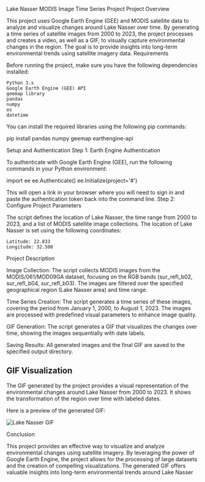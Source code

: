 Lake Nasser MODIS Image Time Series Project
Project Overview

This project uses Google Earth Engine (GEE) and MODIS satellite data to analyze and visualize changes around Lake Nasser over time. By generating a time series of satellite images from 2000 to 2023, the project processes and creates a video, as well as a GIF, to visually capture environmental changes in the region. The goal is to provide insights into long-term environmental trends using satellite imagery data.
Requirements

Before running the project, make sure you have the following dependencies installed:

    Python 3.x
    Google Earth Engine (GEE) API
    geemap library
    pandas
    numpy
    os
    datetime

You can install the required libraries using the following pip commands:

pip install pandas numpy geemap earthengine-api

Setup and Authentication
Step 1: Earth Engine Authentication

To authenticate with Google Earth Engine (GEE), run the following commands in your Python environment:

import ee
ee.Authenticate()
ee.Initialize(project='#')

This will open a link in your browser where you will need to sign in and paste the authentication token back into the command line.
Step 2: Configure Project Parameters

The script defines the location of Lake Nasser, the time range from 2000 to 2023, and a list of MODIS satellite image collections. The location of Lake Nasser is set using the following coordinates:

    Latitude: 22.833
    Longitude: 32.500

Project Description

Image Collection: The script collects MODIS images from the MODIS/061/MOD09GA dataset, focusing on the RGB bands (sur_refl_b02, sur_refl_b04, sur_refl_b03). The images are filtered over the specified geographical region (Lake Nasser area) and time range.

Time Series Creation: The script generates a time series of these images, covering the period from January 1, 2000, to August 1, 2023. The images are processed with predefined visual parameters to enhance image quality.

 GIF Generation: The script generates a GIF that visualizes the changes over time, showing the images sequentially with date labels.

Saving Results: All generated images and the final GIF are saved to the specified output directory.


## GIF Visualization

The GIF generated by the project provides a visual representation of the environmental changes around Lake Nasser from 2000 to 2023. It shows the transformation of the region over time with labeled dates.

Here is a preview of the generated GIF:

![Lake Nasser GIF](output/MOD.gif)

Conclusion

This project provides an effective way to visualize and analyze environmental changes using satellite imagery. By leveraging the power of Google Earth Engine, the project allows for the processing of large datasets and the creation of compelling visualizations. The generated GIF offers valuable insights into long-term environmental trends around Lake Nasser
